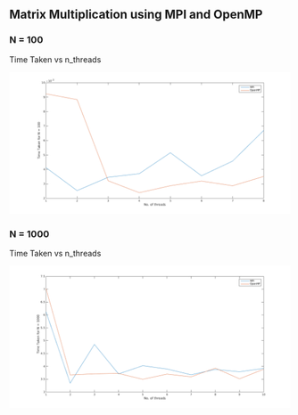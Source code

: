 ## Matrix Multiplication using MPI and OpenMP 

### N = 100

Time Taken vs n_threads 

![N = 100](n100.png)


### N = 1000

Time Taken vs n_threads

![N = 1000](n1000.png)

